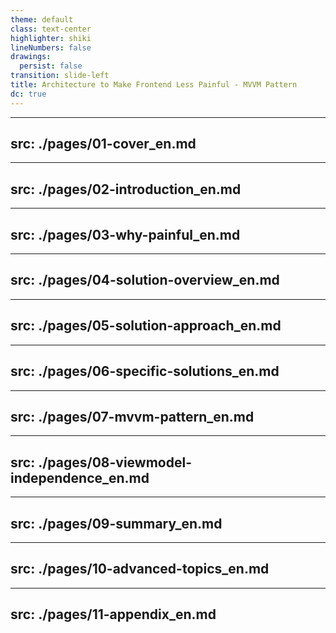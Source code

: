 ```yaml
---
theme: default
class: text-center
highlighter: shiki
lineNumbers: false
drawings:
  persist: false
transition: slide-left
title: Architecture to Make Frontend Less Painful - MVVM Pattern
dc: true
---
```


<!-- Cover page -->
---
src: ./pages/01-cover_en.md
---

<!-- Introduction -->
---
src: ./pages/02-introduction_en.md
---

<!-- Why is it painful -->
---
src: ./pages/03-why-painful_en.md
---

<!-- Solution Overview -->
---
src: ./pages/04-solution-overview_en.md
---

<!-- Solution Approach -->
---
src: ./pages/05-solution-approach_en.md
---

<!-- Specific Solutions -->
---
src: ./pages/06-specific-solutions_en.md
---

<!-- MVVM Pattern -->
---
src: ./pages/07-mvvm-pattern_en.md
---

<!-- ViewModel UI Independence -->
---
src: ./pages/08-viewmodel-independence_en.md
---

<!-- Summary -->
---
src: ./pages/09-summary_en.md
---

<!-- Advanced Topics -->
---
src: ./pages/10-advanced-topics_en.md
---

<!-- Appendix -->
---
src: ./pages/11-appendix_en.md
---
